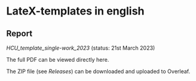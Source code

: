 # LateX-templates in english

## Report

*HCU_template_single-work_2023* (status: 21st March 2023)

The full PDF can be viewed directly here.

The ZIP file (see *Releases*) can be downloaded and uploaded to Overleaf.